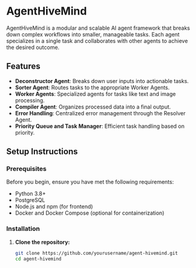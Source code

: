 # AgentHiveMind

AgentHiveMind is a modular and scalable AI agent framework that breaks down complex workflows into smaller, manageable tasks. Each agent specializes in a single task and collaborates with other agents to achieve the desired outcome.

## Features

- **Deconstructor Agent**: Breaks down user inputs into actionable tasks.
- **Sorter Agent**: Routes tasks to the appropriate Worker Agents.
- **Worker Agents**: Specialized agents for tasks like text and image processing.
- **Compiler Agent**: Organizes processed data into a final output.
- **Error Handling**: Centralized error management through the Resolver Agent.
- **Priority Queue and Task Manager**: Efficient task handling based on priority.

## Setup Instructions

### Prerequisites

Before you begin, ensure you have met the following requirements:

- Python 3.8+
- PostgreSQL
- Node.js and npm (for frontend)
- Docker and Docker Compose (optional for containerization)

### Installation

1. **Clone the repository:**

   ```bash
   git clone https://github.com/yourusername/agent-hivemind.git
   cd agent-hivemind
   ```
